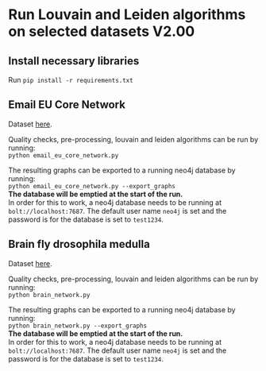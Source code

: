 # Run Louvain and Leiden algorithms on selected datasets V2.00

## Install necessary libraries

Run `pip install -r requirements.txt`

## Email EU Core Network

Dataset [here](https://snap.stanford.edu/data/email-Eu-core.html).

Quality checks, pre-processing, louvain and leiden algorithms can be run by running: \
`python email_eu_core_network.py`

The resulting graphs can be exported to a running neo4j database by running: \
`python email_eu_core_network.py --export_graphs`\
<b>The database will be emptied at the start of the run.</b>\
In order for this to work, a neo4j database needs to be running at `bolt://localhost:7687`. The default user name `neo4j` is set and the password is for the database is set to `test1234`.

## Brain fly drosophila medulla

Dataset [here](https://networkrepository.com/bn-fly-drosophila-medulla-1.php).

Quality checks, pre-processing, louvain and leiden algorithms can be run by running: \
`python brain_network.py`

The resulting graphs can be exported to a running neo4j database by running: \
`python brain_network.py --export_graphs`\
<b>The database will be emptied at the start of the run.</b>\
In order for this to work, a neo4j database needs to be running at `bolt://localhost:7687`. The default user name `neo4j` is set and the password is for the database is set to `test1234`.
